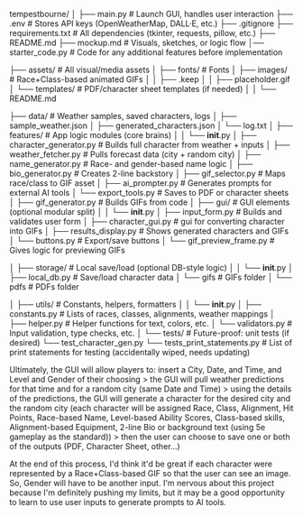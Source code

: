 tempestbourne/
│
├── main.py                        # Launch GUI, handles user interaction
├── .env                           # Stores API keys (OpenWeatherMap, DALL·E, etc.)
├── .gitignore
├── requirements.txt               # All dependencies (tkinter, requests, pillow, etc.)
├── README.md
├── mockup.md                      # Visuals, sketches, or logic flow
│── starter_code.py                # Code for any additional features before implementation 

├── assets/                        # All visual/media assets
│   ├── fonts/                     # Fonts
│   ├── images/                    # Race+Class-based animated GIFs
│   │   ├── .keep
│   │   ├── placeholder.gif
│   └── templates/                 # PDF/character sheet templates (if needed)
│   │   └── README.md

├── data/                          # Weather samples, saved characters, logs
│   ├── sample_weather.json
│   ├── generated_characters.json
│   └── log.txt
│
├── features/                      # App logic modules (core brains)
│   │   └── __init__.py
│   ├── character_generator.py     # Builds full character from weather + inputs
│   ├── weather_fetcher.py         # Pulls forecast data (city + random city)
│   ├── name_generator.py          # Race- and gender-based name logic
│   ├── bio_generator.py           # Creates 2-line backstory
│   ├── gif_selector.py            # Maps race/class to GIF asset
│   ├── ai_prompter.py             # Generates prompts for external AI tools
│   └── export_tools.py            # Saves to PDF or character sheets
│   ├── gif_generator.py           # Builds GIFs from code 
│
├── gui/                           # GUI elements (optional modular split)
│   │   └── __init__.py
│   ├── input_form.py              # Builds and validates user form
│   ├── character_gui.py           # gui for converting character into GIFs
│   ├── results_display.py         # Shows generated characters and GIFs
│   └── buttons.py                 # Export/save buttons
│   └── gif_preview_frame.py       # Gives logic for previewing GIFs

│
├── storage/                       # Local save/load (optional DB-style logic)
│   │   └── __init__.py
│   ├── local_db.py                # Save/load character data
│   └── gifs                       # GIFs folder
│   └── pdfs                       # PDFs folder

│
├── utils/                         # Constants, helpers, formatters
│   │   └── __init__.py
│   ├── constants.py               # Lists of races, classes, alignments, weather mappings
│   ├── helper.py                  # Helper functions for text, colors, etc.
│   └── validators.py              # Input validation, type checks, etc.
│
└── tests/                         # Future-proof: unit tests (if desired)
    └── test_character_gen.py
    └── tests_print_statements.py  # List of print statements for testing (accidentally wiped, needs updating)



Ultimately, the GUI will allow players to:
  insert a City, Date, and Time, and Level and Gender of their choosing >
  the GUI will pull weather predictions for that time and for a random city (same Date and Time) >
  using the details of the predictions, the GUI will generate a character for the desired city and the random city (each character will be assigned 
    Race, 
    Class, 
    Alignment, 
    Hit Points, 
    Race-based Name, 
    Level-based Ability Scores, 
    Class-based skills, 
    Alignment-based Equipment, 
    2-line Bio or background text (using 5e gameplay as the standard)) >
  then the user can choose to save one or both of the outputs (PDF, Character Sheet, other...) 

At the end of this process, I'd think it'd be great if each character were represented by a Race+Class-based GIF so that the user can see an image. So, Gender will have to be another input. I'm nervous about this project because I'm definitely pushing my limits, but it may be a good opportunity to learn to use user inputs to generate prompts to AI tools. 